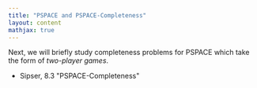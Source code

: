 ```yaml
---
title: "PSPACE and PSPACE-Completeness"
layout: content
mathjax: true
---
```


Next, we will briefly study completeness problems for PSPACE which take the form of *two-player games*.

+ Sipser, 8.3 "PSPACE-Completeness"
